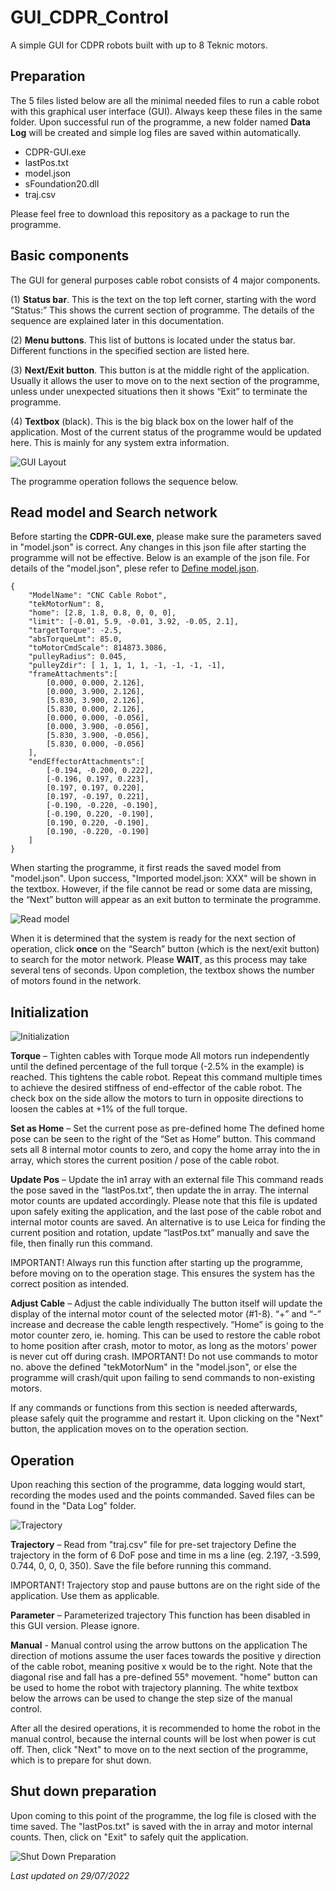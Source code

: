 # GUI_CDPR_Control
A simple GUI for CDPR robots built with up to 8 Teknic motors.

## Preparation
The 5 files listed below are all the minimal needed files to run a cable robot with this graphical user interface (GUI). Always keep these files in the same folder. Upon successful run of the programme, a new folder named **Data Log** will be created and simple log files are saved within automatically.

- CDPR-GUI.exe
- lastPos.txt
- model.json
- sFoundation20.dll
- traj.csv

Please feel free to download this repository as a package to run the programme.

## Basic components 
The GUI for general purposes cable robot consists of 4 major components. 

(1)	__Status bar__. This is the text on the top left corner, starting with the word “Status:” This shows the current section of programme. The details of the sequence are explained later in this documentation.

(2)	__Menu buttons__. This list of buttons is located under the status bar. Different functions in the specified section are listed here.

(3)	__Next/Exit button__. This button is at the middle right of the application. Usually it allows the user to move on to the next section of the programme, unless under unexpected situations then it shows “Exit” to terminate the programme.

(4)	__Textbox__ (black). This is the big black box on the lower half of the application. Most of the current status of the programme would be updated here. This is mainly for any system extra information.

![GUI Layout](https://github.com/lwylam/GUI_CDPR_Control/blob/main/images/stage1.png)

The programme operation follows the sequence below.

## Read model and Search network
Before starting the **CDPR-GUI.exe**, please make sure the parameters saved in "model.json" is correct. Any changes in this json file after starting the programme will not be effective. Below is an example of the json file. For details of the "model.json", plese refer to [Define model.json](https://github.com/lwylam/GUI_CDPR_Control/wiki/Define-model.json#element-explanation).

```
{
    "ModelName": "CNC Cable Robot",
    "tekMotorNum": 8,
    "home": [2.8, 1.8, 0.8, 0, 0, 0],
    "limit": [-0.01, 5.9, -0.01, 3.92, -0.05, 2.1],
    "targetTorque": -2.5,
    "absTorqueLmt": 85.0,
    "toMotorCmdScale": 814873.3086,
    "pulleyRadius": 0.045,
    "pulleyZdir": [ 1, 1, 1, 1, -1, -1, -1, -1],
    "frameAttachments":[
        [0.000, 0.000, 2.126],
        [0.000, 3.900, 2.126],
        [5.830, 3.900, 2.126],
        [5.830, 0.000, 2.126],
        [0.000, 0.000, -0.056],
        [0.000, 3.900, -0.056],
        [5.830, 3.900, -0.056],
        [5.830, 0.000, -0.056]
    ],
    "endEffectorAttachments":[
        [-0.194, -0.200, 0.222],
        [-0.196, 0.197, 0.223],
        [0.197, 0.197, 0.220],
        [0.197, -0.197, 0.221],
        [-0.190, -0.220, -0.190],
        [-0.190, 0.220, -0.190],
        [0.190, 0.220, -0.190],
        [0.190, -0.220, -0.190]
    ]
}
```

When starting the programme, it first reads the saved model from "model.json". Upon success, "Imported model.json: XXX" will be shown in the textbox. However, if the file cannot be read or some data are missing, the “Next” button will appear as an exit button to terminate the programme.

![Read model](https://github.com/lwylam/GUI_CDPR_Control/blob/main/images/stage0r.png)

When it is determined that the system is ready for the next section of operation, click __once__ on the “Search” button (which is the next/exit button) to search for the motor network. Please __WAIT__, as this process may take several tens of seconds. Upon completion, the textbox shows the number of motors found in the network.

## Initialization
![Initialization](https://github.com/lwylam/GUI_CDPR_Control/blob/main/images/stage1.png)

__Torque__ – Tighten cables with Torque mode
All motors run independently until the defined percentage of the full torque (-2.5% in the example) is reached. This tightens the cable robot. Repeat this command multiple times to achieve the desired stiffness of end-effector of the cable robot. The check box on the side allow the motors to turn in opposite directions to loosen the cables at +1% of the full torque.

__Set as Home__ – Set the current pose as pre-defined home
The defined home pose can be seen to the right of the “Set as Home” button. This command sets all 8 internal motor counts to zero, and copy the home array into the in array, which stores the current position / pose of the cable robot.

__Update Pos__ – Update the in1 array with an external file
This command reads the pose saved in the “lastPos.txt”, then update the in array. The internal motor counts are updated accordingly. Please note that this file is updated upon safely exiting the application, and the last pose of the cable robot and internal motor counts are saved.
An alternative is to use Leica for finding the current position and rotation, update “lastPos.txt” manually and save the file, then finally run this command.

IMPORTANT! Always run this function after starting up the programme, before moving on to the operation stage. This ensures the system has the correct position as intended.

__Adjust Cable__ – Adjust the cable individually
The button itself will update the display of the internal motor count of the selected motor (#1-8). “+” and “-” increase and decrease the cable length respectively. “Home” is going to the motor counter zero, ie. homing. This can be used to restore the cable robot to home position after crash, motor to motor, as long as the motors' power is never cut off during crash. IMPORTANT! Do not use commands to motor no. above the defined "tekMotorNum" in the "model.json", or else the programme will crash/quit upon failing to send commands to non-existing motors.

If any commands or functions from this section is needed afterwards, please safely quit the programme and restart it. Upon clicking on the "Next" button, the application moves on to the operation section.

## Operation
Upon reaching this section of the programme, data logging would start, recording the modes used and the points commanded. Saved files can be found in the "Data Log" folder.

![Trajectory](https://github.com/lwylam/GUI_CDPR_Control/blob/main/images/stage2t.png)

__Trajectory__ – Read from \"traj.csv\" file for pre-set trajectory
Define the trajectory in the form of 6 DoF pose and time in ms a line (eg. 2.197, -3.599, 0.744, 0, 0, 0, 350). Save the file before running this command.

IMPORTANT! Trajectory stop and pause buttons are on the right side of the application. Use them as applicable.

__Parameter__ – Parameterized trajectory
This function has been disabled in this GUI version. Please ignore.

__Manual__ - Manual control using the arrow buttons on the application
The direction of motions assume the user faces towards the positive y direction of the cable robot, meaning positive x would be to the right. Note that the diagonal rise and fall has a pre-defined 55° movement. "home" button can be used to home the robot with trajectory planning. The white textbox below the arrows can be used to change the step size of the manual control.

After all the desired operations, it is recommended to home the robot in the manual control, because the internal counts will be lost when power is cut off. Then, click "Next" to move on to the next section of the programme, which is to prepare for shut down.

## Shut down preparation
Upon coming to this point of the programme, the log file is closed with the time saved. The "lastPos.txt" is saved with the in array and motor internal counts. Then, click on "Exit" to safely quit the application.

![Shut Down Preparation](https://github.com/lwylam/GUI_CDPR_Control/blob/main/images/stage3.png)

_Last updated on 29/07/2022_
